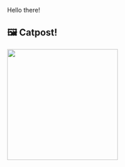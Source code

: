 Hello there!



## 🖼️ Catpost!

<sub>
    <img src="https://cdn2.thecatapi.com/images/rt.jpg" height="256">
</sub>

